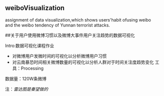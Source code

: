 ## weiboVisualization
assignment of data visualization,which shows users'habit ofusing weibo and the weibo tendency of Yunnan terrorist attacks.

##关于用户使用微博习惯以及微博大事件用户关注趋势的数据可视化

Intro:数据可视化课程作业

- 对微博用户发微时间的可视化以分析微博用户习惯
- 对云南暴恐时间相关微博数量的可视化以分析人群对于时间关注度趋势变化
工具：Processing

数据量：120W条微博

注：*雷达图是秦望做的*

